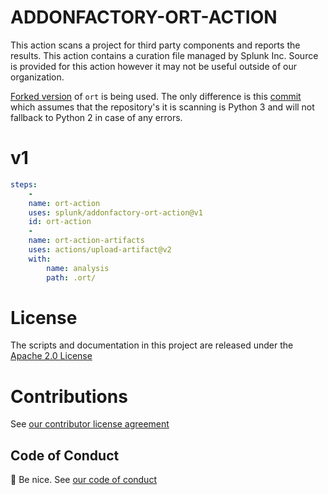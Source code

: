 # ADDONFACTORY-ORT-ACTION

This action scans a project for third party components and reports the results. This action contains a curation file managed by Splunk Inc. Source is provided for this action however it may not be useful outside of our organization.

[Forked version](https://github.com/splunk/ort) of `ort` is being used. The only difference is this [commit](https://github.com/splunk/ort/commit/78a98b8811fb4051dc18010bdda1bf09075bdf37) which assumes that the repository's it is scanning is Python 3 and will not fallback to Python 2 in case of any errors.

# v1

```yaml
steps:
    - 
    name: ort-action
    uses: splunk/addonfactory-ort-action@v1
    id: ort-action
    - 
    name: ort-action-artifacts
    uses: actions/upload-artifact@v2
    with:
        name: analysis
        path: .ort/
```

# License

The scripts and documentation in this project are released under the [Apache 2.0 License](LICENSE)

# Contributions

See [our contributor license agreement](https://github.com/splunk/cla-agreement/blob/main/CLA.md)

## Code of Conduct

:wave: Be nice.  See [our code of conduct](https://github.com/splunk/cla-agreement/blob/main/CODE_OF_CONDUCT.md)